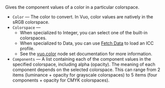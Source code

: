 Gives the component values of a color in a particular colorspace.

   - `Color` — The color to convert.  In Vuo, color values are natively in the sRGB colorspace.
   - `Colorspace` —
      - When specialized to Integer, you can select one of the built-in colorspaces.
      - When specialized to Data, you can use [Fetch Data](vuo-node://vuo.data.fetch) to load an ICC profile.
      - See the [vuo.color](vuo-nodeset://vuo.color) node set documentation for more information.
   - `Components` — A list containing each of the component values in the specified colorspace, including alpha (opacity).  The meaning of each component depends on the selected colorspace.  This can range from 2 items (luminance + opacity for grayscale colorspaces) to 5 items (four components + opacity for CMYK colorspaces).
